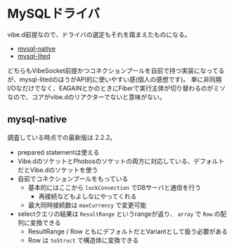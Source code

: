 # MySQLドライバ

vibe.d前提なので、ドライバの選定もそれを踏まえたものになる。

- [mysql-native](https://github.com/mysql-d/mysql-native)
- [mysql-lited](https://github.com/eBookingServices/mysql-lited)

どちらもVibeSocket前提かつコネクションプールを自前で持つ実装になってるが、mysql-litedのほうがAPI的に使いやすい感(個人の感想です)。
単に非同期I/Oなだけでなく、EAGAINとかのときにFiberで実行主体が切り替わるのがミソなので、コアがvibe.dのリアクターでないと意味がない。

## mysql-native

調査している時点での最新版は 2.2.2。

- prepared statementは使える
- Vibe.dのソケットとPhobosのソケットの両方に対応している、デフォルトだとVibe.dのソケットを使う
- 自前でコネクションプールをもっている
  - 基本的にはここから `lockConnection` でDBサーバと通信を行う
    - 再接続などもよしなにやってくれる
  - 最大同時接続数は `maxCurrency` で変更可能
- selectクエリの結果は `ResultRange` というrangeが返り、 `array` で `Row` の配列に変換できる
  - ResultRange / Row ともにデフォルトだとVariantとして扱う必要がある
  - Row は `toStruct` で構造体に変換できる
